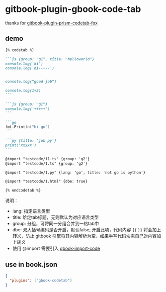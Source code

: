 # gitbook-plugin-gbook-code-tab

thanks for [gitbook-plugin-prism-codetab-fox](https://www.npmjs.com/package/gitbook-plugin-prism-codetab-fox)

## demo

``````md
{% codetab %}

```js {group: "g1", title: "helloworld"}
console.log('hi')
console.log('hi-----')


console.log("good job")

console.log(1+2)
```

```js {group: "g1"}
console.log('+++++')
```

```go
fmt.Println("hi go")
```

```py {title: 'job py'}
print('xxxxx')
```

@import "testcode/11.ts" {group: 'g2'}
@import "testcode/1.ts" {group: 'g2'}

@import "testcode/1.py" {lang: 'go', title: 'not go is python'}

@import "testcode/1.html" {dbe: true}

{% endcodetab %}
``````

说明：

- lang: 指定语言类型
- title: 给定tab标题，无则默认为对应语言类型
- group: 分组，可将同一分组合并到一格tab中
- dbe: 双大括号编码是否开启，默认false, 开启此项，代码内容 `{{` `}}` 将会加上转义，防止 gitbook 引擎将其内容解析为空，如果手写代码块需自己对内容加上转义
- 使用 @import 需要引入 [gbook-import-code](https://www.npmjs.com/package/gitbook-plugin-gbook-import-code)

## use in book.json

```json
{
  "plugins": ["gbook-codetab"]
}
```